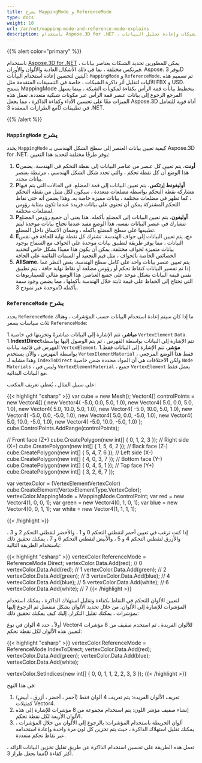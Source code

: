 ```yaml
---
title: يشرح MappingMode و ReferenceMode
type: docs
weight: 10
url: /ar/net/mapping-mode-and-reference-mode-explains
description: باستخدام Aspose.3D for .NET ، يمكن للمطورين تحديد الشبكة بعناصر بيانات فيرتكس مختلفة ، هنا نوضح كيفية تعيين البيانات إلى مكونات الشبكات وإعادة تحليل البيانات.
---
```

{{% alert color="primary" %}}

باستخدام [Aspose.3D for .NET](https://products.aspose.com/3d/net/) ، يمكن للمطورين تحديد الشبكات بعناصر بيانات فيرتكس مختلفة ، بما في ذلك الأشكال العادية والألوان والأوزان. Aspose. يوفر 3D آليتين لتحسين إعادة استخدام البيانات: `MappingMode` و `ReferenceMode`. تم تصميم هذه الآليات لتقليل أثر ذاكرة الشبكات ، خاصة في التنسيقات المتقدمة مثل FBX و USD. يسمح MappingMode بتخطيط بيانات قمة الرأس بكفاءة لمكونات الشبكة ، بينما يسهل المرجع الرجوع إلى بيانات عنصر قمة الرأس عبر مكونات شبكية متعددة. تعمل هذه الميزات معًا على تحسين الأداء وكفاءة الذاكرة ، مما يجعل Aspose.3D أداة قوية للتعامل مع الطرازات المعقدة 3D في تطبيقات .NET.

{{% /alert %}}



###  `MappingMode` يشرح

 يحدد `MappingMode` كيفية تعيين بيانات العنصر إلى سطح الشكل الهندسي بـ Aspose.3D for .NET. يوفر طرقًا مختلفة لتحديد هذا التعيين:

1. **Cأونت**، يتم تعيين كل عنصر من عناصر البيانات إلى نقطة التحكم في الهندسة. يضمن هذا الوضع أن كل نقطة تحكم ، والتي تحدد شكل الشكل الهندسي ، مرتبطة بعنصر بيانات محدد.
1. **Pأوليغونط إرتكس**، يتم تعيين البيانات إلى قمة المضلع. في الحالات التي يتم فيها مشاركة نقطة التحكم بواسطة مضلعات متعددة ، سيكون لكل مثيل من نقطة التحكم ، كما تظهر في مضلعات مختلفة ، بيانات مميزة خاصة به. وهذا يضمن أنه حتى نقاط التحكم المشتركة يمكن أن تحتوي على بيانات فريدة عندما تكون بمثابة رؤوس لمضلعات مختلفة.
1. **Pأوليغون**، يتم تعيين البيانات إلى المضلع بأكمله. هذا يعني أن جميع رؤوس المضلع تتشارك في عنصر البيانات نفسه. هذا الوضع مفيد عندما تحتاج بيانات موحدة ليتم تطبيقها على سطح المضلع بأكمله ، وضمان الاتساق داخل المضلع.
1. **Eدج**، يتم تعيين البيانات إلى حواف الهندسة. تشترك كل نقطة نهاية للحافة في نفس البيانات ، مما يوفر طريقة لتطبيق بيانات موحدة على الحواف مع السماح بوجود بيانات متميزة لحواف مختلفة. يمكن أن يكون هذا مفيدًا بشكل خاص لتحديد الخصائص الخاصة بالحواف ، مثل قيم التجعيد أو السمات القائمة على الحافة
1. **AllSame**، يتم تعيين عنصر بيانات واحد على كامل سطح الهندسة. بغض النظر عما إذا تم تفسير البيانات كنقاط تحكم أو رؤوس مضلعة أو نقاط نهاية حافة ، يتم تطبيق نفس قيمة البيانات بشكل موحد على جميع العناصر. هذا الوضع مثالي للسيناريوهات التي تحتاج إلى الحفاظ على قيمة ثابتة خلال الهندسة بأكملها ، مما يضمن وجود سمة موحدة عبر نموذج 3D بأكمله.




###  `ReferenceMode` يشرح
 يحدد `ReferenceMode` ما إذا كان سيتم إعادة استخدام البيانات حسب المؤشرات ، وهناك ثلاث سياسات بسعر `ReferenceMode`:

1.**مباشر**، تتم الإشارة إلى البيانات مباشرةً وتخزينها في خاصية `VertexElement` `Data`.
1.**IndextDirect**تتم الإشارة إلى البيانات بواسطة الفهرس ، ثم يتم الوصول إليها بواسطة الفهرس في قائمة بيانات `VertexElement`.
1.**مؤشر**، تتم الإشارة إلى البيانات فقط بواسطة الفهرس ، والآن يستخدم `VertexElementMaterial` فقط هذا الوضع المرجعي ، وهذا مشابه لـ `IndexToDirect` ولكن الاختلافات هي أن المواد محددة ضمن خاصية `Node` `Materials` ، وليس في `VertexElementMaterial` ، جميع `VertexElement` يعمل فقط مع البيانات البدائية.



على سبيل المثال ، يُعطى تعريف المكعب:

{{< highlight "csharp" >}}
var cube = new Mesh();
Vector4[] controlPoints = new Vector4[]
{
    new Vector4( -5.0, 0.0, 5.0, 1.0),
    new Vector4( 5.0, 0.0, 5.0, 1.0),
    new Vector4( 5.0, 10.0, 5.0, 1.0),
    new Vector4( -5.0, 10.0, 5.0, 1.0),
    new Vector4( -5.0, 0.0, -5.0, 1.0),
    new Vector4( 5.0, 0.0, -5.0, 1.0),
    new Vector4( 5.0, 10.0, -5.0, 1.0),
    new Vector4( -5.0, 10.0, -5.0, 1.0)
};
cube.ControlPoints.AddRange(controlPoints);

// Front face (Z+)
cube.CreatePolygon(new int[] { 0, 1, 2, 3 });
// Right side (X+)
cube.CreatePolygon(new int[] { 1, 5, 6, 2 });
// Back face (Z-)
cube.CreatePolygon(new int[] { 5, 4, 7, 6 });
// Left side (X-)
cube.CreatePolygon(new int[] { 4, 0, 3, 7 });
// Bottom face (Y-)
cube.CreatePolygon(new int[] { 0, 4, 5, 1 });
// Top face (Y+)
cube.CreatePolygon(new int[] { 3, 2, 6, 7 });

var vertexColor = (VertexElementVertexColor) cube.CreateElement(VertexElementType.VertexColor);
vertexColor.MappingMode = MappingMode.ControlPoint;
var red = new Vector4(1, 0, 0, 1);
var green = new Vector4(0, 1, 0, 1);
var blue = new Vector4(0, 0, 1, 1);
var white = new Vector4(1, 1, 1, 1);

{{< /highlight >}}

إذا كنت ترغب في تعيين أحمر لنقطتي التحكم 0 و 1 ، والأخضر لنقطتي التحكم 2 و 3 ، والأزرق لنقطتي التحكم 4 و 5 ، والأبيض لنقطتي التحكم 6 و 7 ، يمكنك تحقيق ذلك باستخدام الطريقة التالية:

{{< highlight "csharp" >}}
vertexColor.ReferenceMode = ReferenceMode.Direct;
vertexColor.Data.Add(red); // 0
vertexColor.Data.Add(red); // 1
vertexColor.Data.Add(green); // 2
vertexColor.Data.Add(green); // 3
vertexColor.Data.Add(blue); // 4
vertexColor.Data.Add(blue); // 5
vertexColor.Data.Add(white); // 6
vertexColor.Data.Add(white); // 7
{{< /highlight >}}

لتعيين الألوان للتحكم في النقاط بكفاءة وتقليل استهلاك الذاكرة ، يمكنك استخدام المؤشرات للإشارة إلى الألوان. من خلال تحديد الألوان بشكل منفصل ثم الرجوع إليها بمؤشرات ، يمكنك تقليل التكرار. إليك كيف يمكنك تحقيق ذلك:

أولاً ، حدد 4 ألوان في نوع Vector4 للألوان الفريدة ، ثم استخدم صفيف من 8 مؤشرات لتعيين هذه الألوان لكل نقطة تحكم:

{{< highlight "csharp" >}}
vertexColor.ReferenceMode = ReferenceMode.IndexToDirect;
vertexColor.Data.Add(red);
vertexColor.Data.Add(green);
vertexColor.Data.Add(blue);
vertexColor.Data.Add(white);

vertexColor.SetIndices(new int[] { 0, 0, 1, 1, 2, 2, 3, 3 });
{{< /highlight >}}

في هذا النهج:

1. تعريف الألوان الفريدة: يتم تعريف 4 ألوان فقط (أحمر ، أخضر ، أزرق ، أبيض) كمثيلات Vector4.
1. إنشاء صفيف مؤشر اللون: يتم استخدام مجموعة من 8 مؤشرات للإشارة إلى هذه الألوان الأربعة لكل نقطة تحكم.
1. ألوان الخريطة باستخدام المؤشرات: بالرجوع إلى الألوان من خلال المؤشرات ، يمكنك تقليل استهلاك الذاكرة ، حيث يتم تخزين كل لون مرة واحدة وإعادة استخدامه عبر نقاط تحكم متعددة.

تعمل هذه الطريقة على تحسين استخدام الذاكرة عن طريق تقليل تخزين البيانات الزائد ، مما يجعل طراز 3D أكثر كفاءة.